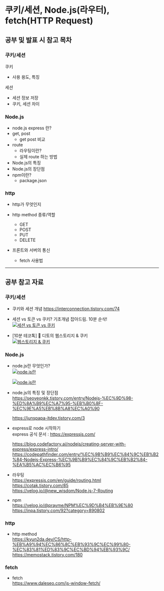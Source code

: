 # 쿠키/세션, Node.js(라우터), fetch(HTTP Request)
## 공부 및 발표 시 참고 목차
### 쿠키/세션
쿠키
- 사용 용도, 특징  

세션
- 세션 정보 저장
- 쿠키, 세션 차이

### Node.js
- node.js express 란?
- get, post
    - get post 비교
- route
    - 라우팅이란?
    - 실제 route 하는 방법
- Node.js의 특징
- Node.js의 장단점
- npm이란?
    - package.json

### http
- http가 무엇인지
- http method 종류/역할
    - GET
    - POST
    - PUT
    - DELETE

- 프론트와 서버의 통신
    - fetch 사용법
---
## 공부 참고 자료
### 쿠키/세션
- 쿠키와 세션 개념
    https://interconnection.tistory.com/74
    
- 세션 vs 토큰 vs 쿠키? 기초개념 잡아드림. 10분 순삭!  
    [![세션 vs 토큰 vs 쿠키](http://img.youtube.com/vi/tosLBcAX1vk/0.jpg)](https://youtu.be/tosLBcAX1vk) 
    
- [10분 테코톡] 🦄 디토의 웹스토리지 & 쿠키  
    [![웹스토리지 & 쿠키](http://img.youtube.com/vi/-4ZsGy1LOiE/0.jpg)](https://youtu.be/-4ZsGy1LOiE) 
    
### Node.js
- node.js란 무엇인가?  
    [![node.js란](http://img.youtube.com/vi/0BS05cC9U9I/0.jpg)](https://youtu.be/0BS05cC9U9I) 
    
    [![node.js란](http://img.youtube.com/vi/h_t7ZT-nbIQ/0.jpg)](https://youtu.be/h_t7ZT-nbIQ) 
    
- node.js의 특징 및 장단점  
    https://seoyeonkk.tistory.com/entry/Nodejs-%EC%9D%98-%ED%8A%B9%EC%A7%95-%EB%B0%8F-%EC%9E%A5%EB%8B%A8%EC%A0%90  
    
    https://junspapa-itdev.tistory.com/3  
    
- express로 node 시작하기  
    express 공식 문서 : https://expressjs.com/  
    
    https://blog.codefactory.ai/nodejs/creating-server-with-express/express-intro/  
    https://codepathfinder.com/entry/%EC%9B%B9%EC%84%9C%EB%B2%84-Nodejs-Express-%EC%9B%B9%EC%84%9C%EB%B2%84-%EA%B5%AC%EC%B6%95  

- 라우팅  
    https://expressjs.com/en/guide/routing.html  
    https://cotak.tistory.com/85  
    https://velog.io/@new_wisdom/Node.js-7-Routing  

- npm  
    https://velog.io/@prayme/NPM%EC%9D%B4%EB%9E%80  
    https://inpa.tistory.com/92?category=890802  

### http
- http method  
    https://kyun2da.dev/CS/http-%EB%A9%94%EC%86%8C%EB%93%9C%EC%99%80-%EC%83%81%ED%83%9C%EC%BD%94%EB%93%9C/  
    https://memostack.tistory.com/180  

### fetch
- fetch  
    https://www.daleseo.com/js-window-fetch/
    
